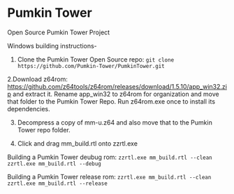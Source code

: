 # Pumkin Tower
Open Source Pumkin Tower Project

Windows building instructions-

1. Clone the Pumkin Tower Open Source repo: ``git clone https://github.com/Pumkin-Tower/PumkinTower.git``

2.Download z64rom: https://github.com/z64tools/z64rom/releases/download/1.5.10/app_win32.zip and extract it. Rename app_win32 to z64rom for organization and move that folder to the Pumkin Tower Repo. Run z64rom.exe once to install its dependencies.

3. Decompress a copy of mm-u.z64 and also move that to the Pumkin Tower repo folder.

4. Click and drag mm_build.rtl onto zzrtl.exe

Building a Pumkin Tower deubug rom:
``zzrtl.exe mm_build.rtl --clean``
``zzrtl.exe mm_build.rtl --debug``

Building a Pumkin Tower release rom:
``zzrtl.exe mm_build.rtl --clean``
``zzrtl.exe mm_build.rtl --release``